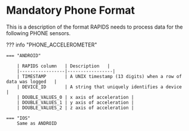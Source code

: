 # Mandatory Phone Format

This is a description of the format RAPIDS needs to process data for the following PHONE sensors.

??? info "PHONE_ACCELEROMETER"

    === "ANDROID"

        | RAPIDS column   | Description   |
        |-----------------|-----------------|
        | TIMESTAMP       | A UNIX timestamp (13 digits) when a row of data was logged   |
        | DEVICE_ID       | A string that uniquely identifies a device       |
        | DOUBLE_VALUES_0 | x axis of acceleration |
        | DOUBLE_VALUES_1 | y axis of acceleration |
        | DOUBLE_VALUES_2 | z axis of acceleration |

    === "IOS"
        Same as ANDROID
    